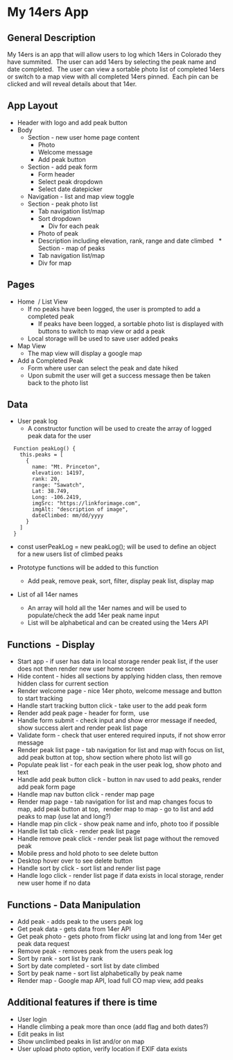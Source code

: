 # My 14ers App

## General Description
My 14ers is an app that will allow users to log which 14ers in Colorado they have summited.  The user can add 14ers by selecting the peak name and date completed.  The user can view a sortable photo list of completed 14ers or switch to a map view with all completed 14ers pinned.  Each pin can be clicked and will reveal details about that 14er.
 
## App Layout
* Header with logo and add peak button
* Body
  * Section - new user home page content
    * Photo
    * Welcome message
    * Add peak button
  * Section - add peak form
    * Form header  
    * Select peak dropdown
    * Select date datepicker
  * Navigation - list and map view toggle
  * Section - peak photo list
    * Tab navigation list/map
    * Sort dropdown
	  * Div for each peak
     * Photo of peak
     * Description including elevation, rank, range and date climbed
  * Section - map of peaks
    * Tab navigation list/map
    * Div for map
 
## Pages
* Home  / List View
  * If no peaks have been logged, the user is prompted to add a completed peak
    * If peaks have been logged, a sortable photo list is displayed with buttons to switch to map view or add a peak
  * Local storage will be used to save user added peaks
 
* Map View
  * The map view will display a google map
 
* Add a Completed Peak
  * Form where user can select the peak and date hiked
  * Upon submit the user will get a success message then be taken back to the photo list
 
## Data
* User peak log
  * A constructor function will be used to create the array of logged peak data for the user
```
  Function peakLog() {
    this.peaks = [
      {
        name: "Mt. Princeton",
        elevation: 14197,
        rank: 20,
        range: "Sawatch",
        Lat: 38.749,
        Long: -106.2419,
        imgSrc: "https://linkforimage.com",
        imgAlt: "description of image",
        dateClimbed: mm/dd/yyyy
      }
    ]
  }
```
  * const userPeakLog = new peakLog(); will be used to define an object for a new users list of climbed peaks
  * Prototype functions will be added to this function
    * Add peak, remove peak, sort, filter, display peak list, display map

* List of all 14er names
  * An array will hold all the 14er names and will be used to populate/check the add 14er peak name input
  * List will be alphabetical and can be created using the 14ers API
 
## Functions  - Display
* Start app - if user has data in local storage render peak list, if the user does not then render new user home screen
* Hide content - hides all sections by applying hidden class, then remove hidden class for current section
* Render welcome page - nice 14er photo, welcome message and button to start tracking
* Handle start tracking button click - take user to the add peak form
* Render add peak page - header for form,  use <datalist> autocomplete dropdown to select peak, date picker for selecting the date climbed
  * datalist example: http://blog.teamtreehouse.com/creating-autocomplete-dropdowns-datalist-element
*Populate datalist - use 14er API to get peak names and add to datalist as options
* Handle form submit - check input and show error message if needed, show success alert and render peak list page
* Validate form - check that user entered required inputs, if not show error message
* Render peak list page - tab navigation for list and map with focus on list, add peak button at top, show section where photo list will go
* Populate peak list - for each peak in the user peak log, show photo and text
* Handle add peak button click - button in nav used to add peaks, render add peak form page
* Handle map nav button click - render map page
* Render map page - tab navigation for list and map changes focus to map, add peak button at top,  render map
 to map - go to list and add peaks to map (use lat and long?)
* Handle map pin click - show peak name and info, photo too if possible
* Handle list tab click - render peak list page
*	Handle remove peak click - render peak list page without the removed peak
  * Mobile press and hold photo to see delete button
  * Desktop hover over to see delete button
*	Handle sort by click - sort list and render list page
* Handle logo click - render list page if data exists in local storage, render new user home if no data

## Functions - Data Manipulation
*	Add peak - adds peak to the users peak log
* Get peak data - gets data from 14er API
* Get peak photo - gets photo from flickr using lat and long from 14er get peak data request
*	Remove peak - removes peak from the users peak log
*	Sort by rank - sort list by rank
*	Sort by date completed - sort list by date climbed
*	Sort by peak name - sort list alphabetically by peak name
* Render map - Google map API, load full CO map view, add peaks
 
## Additional features if there is time
*	User login
* Handle climbing a peak more than once (add flag and both dates?)
*	Edit peaks in list
*	Show unclimbed peaks in list and/or on map
* User upload photo option, verify location if EXIF data exists
